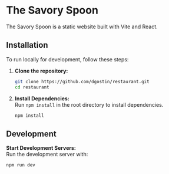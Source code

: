 # The Savory Spoon

The Savory Spoon is a static website built with Vite and React.

## Installation

To run locally for development, follow these steps:

1. **Clone the repository:**

   ```bash
   git clone https://github.com/dgostin/restaurant.git
   cd restaurant
   ```

2. **Install Dependencies:**  
   Run `npm install` in the root directory to install dependencies.

   ```bash
   npm install
   ```

## Development

**Start Development Servers:**  
 Run the development server with:

```bash
npm run dev
```
